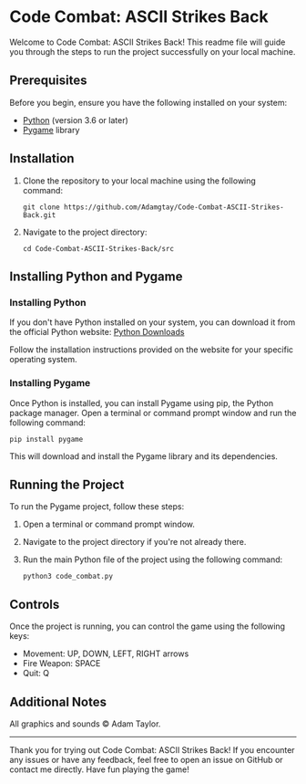 # Code Combat: ASCII Strikes Back

Welcome to Code Combat: ASCII Strikes Back! This readme file will guide you through the steps to run the project successfully on your local machine.

## Prerequisites

Before you begin, ensure you have the following installed on your system:
- [Python](https://www.python.org/downloads/) (version 3.6 or later)
- [Pygame](https://www.pygame.org/download.shtml) library

## Installation

1. Clone the repository to your local machine using the following command:

       git clone https://github.com/Adamgtay/Code-Combat-ASCII-Strikes-Back.git


2. Navigate to the project directory:

       cd Code-Combat-ASCII-Strikes-Back/src


## Installing Python and Pygame

### Installing Python

If you don't have Python installed on your system, you can download it from the official Python website:
[Python Downloads](https://www.python.org/downloads/)

Follow the installation instructions provided on the website for your specific operating system.

### Installing Pygame

Once Python is installed, you can install Pygame using pip, the Python package manager. Open a terminal or command prompt window and run the following command:

    pip install pygame


This will download and install the Pygame library and its dependencies.

## Running the Project

To run the Pygame project, follow these steps:

1. Open a terminal or command prompt window.

2. Navigate to the project directory if you're not already there.

3. Run the main Python file of the project using the following command:

       python3 code_combat.py


## Controls

Once the project is running, you can control the game using the following keys:

- Movement: UP, DOWN, LEFT, RIGHT arrows
- Fire Weapon: SPACE
- Quit: Q

## Additional Notes

All graphics and sounds © Adam Taylor.



---

Thank you for trying out Code Combat: ASCII Strikes Back! If you encounter any issues or have any feedback, feel free to open an issue on GitHub or contact me directly. Have fun playing the game!
